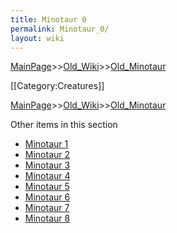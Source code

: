 ```yaml
---
title: Minotaur 0
permalink: Minotaur_0/
layout: wiki
---
```


[MainPage](/keeperrl_wiki/ "wikilink")>>[Old_Wiki](/keeperrl_wiki/Old_Wiki "wikilink")>>[Old_Minotaur](/keeperrl_wiki/Old_Minotaur "wikilink")

[[Category:Creatures]]

[MainPage](/keeperrl_wiki/ "wikilink")>>[Old_Wiki](/keeperrl_wiki/Old_Wiki "wikilink")>>[Old_Minotaur](/keeperrl_wiki/Old_Minotaur "wikilink")

Other items in this section
-    [Minotaur 1](/keeperrl_wiki/Minotaur_1 "wikilink")
-    [Minotaur 2](/keeperrl_wiki/Minotaur_2 "wikilink")
-    [Minotaur 3](/keeperrl_wiki/Minotaur_3 "wikilink")
-    [Minotaur 4](/keeperrl_wiki/Minotaur_4 "wikilink")
-    [Minotaur 5](/keeperrl_wiki/Minotaur_5 "wikilink")
-    [Minotaur 6](/keeperrl_wiki/Minotaur_6 "wikilink")
-    [Minotaur 7](/keeperrl_wiki/Minotaur_7 "wikilink")
-    [Minotaur 8](/keeperrl_wiki/Minotaur_8 "wikilink")
